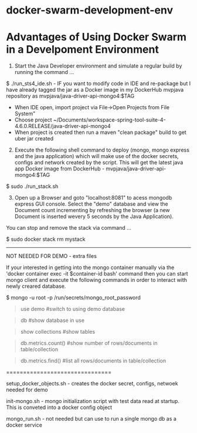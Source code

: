 # docker-swarm-development-env
Advantages of Using Docker Swarm in a Develpoment Environment
==============================================================

1) Start the Java Developer environment and simulate a regular build by running the command ...

$ ./run_sts4_ide.sh - IF you want to modify code in IDE and re-package but I have already tagged the jar as 
a Docker image in my DockerHub mvpjava repository as mvpjava/java-driver-api-mongo4:$TAG

- When IDE open, import project via File->Open Projects from File System"
- Choose project ~/Documents/workspace-spring-tool-suite-4-4.6.0.RELEASE/java-driver-api-mongo4 
- When project is created then run a maven "clean package" build to get uber jar created

2) Execute the following shell command to deploy (mongo, mongo express and the java application)
which will make use of the docker secrets, configs and network created by the script.
This will get the latest java app Docker image from DockerHub - mvpjava/java-driver-api-mongo4:$TAG

$ sudo ./run_stack.sh

3) Open up a Browser and goto "localhost:8081" to acess mongodb express GUI console.
Select the "demo" database and view the Document count incrementing by refreshing the browser
(a new Document is inserted wevery 5 seconds by the Java Application).


You can stop and remove the stack via command ...

$ sudo docker stack rm mystack


-------
NOT NEEDED FOR DEMO - extra files


If your interested in getting into the mongo container manually via
the 'docker container exec -it $container-id bash' command then you can start mongo client and 
execute the following commands in order to interact with newly creared database.

$ mongo  -u root -p /run/secrets/mongo_root_password 

> use demo              #switch to using demo database

> db                    #show database in use

> show collections      #show tables

> db.metrics.count()   #show number of rows/documents in table/collection

> db.metrics.find()   #list all rows/documents in table/collection

===============================

setup_docker_objects.sh  - creates the docker secret, configs, netwoek needed for demo

init-mongo.sh   - mongo initialization script with test data read at startup. This is conveted into a docker config object

mongo_run.sh  - not needed but can use to run a single mongo db as a docker service
